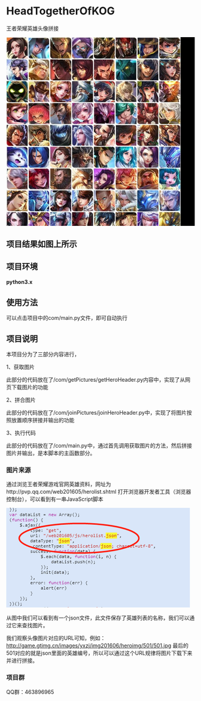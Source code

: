# HeadTogetherOfKOG
王者荣耀英雄头像拼接
  
  ![Aaron Swartz](/com/showData/HeadTogether.jpg)

## 项目结果如图上所示

## 项目环境

#### python3.x

## 使用方法

可以点击项目中的com/main.py文件，即可自动执行

## 项目说明
本项目分为了三部分内容进行，

1、获取图片

此部分的代码放在了/com/getPictures/getHeroHeader.py内容中，实现了从网页下载图片的功能

2、拼合图片

此部分的代码放在了/com/joinPictures/joinHeroHeader.py中，实现了将图片按照放置顺序拼接并输出的功能

3、执行代码

此部分的代码放在了/com/main.py中，通过首先调用获取图片的方法，然后拼接图片并输出，是本脚本的主函数部分。

### 图片来源

通过浏览王者荣耀游戏官网英雄资料，网址为http://pvp.qq.com/web201605/herolist.shtml
打开浏览器开发者工具（浏览器控制台），可以看到有一串JavaScript脚本

![Aaron Swartz](/com/showData/WebCodejs.png)

从图中我们可以看到有一个json文件，此文件保存了英雄列表的名称，我们可以通过它来查找图片。

我们观察头像图片对应的URL可知，例如：http://game.gtimg.cn/images/yxzj/img201606/heroimg/501/501.jpg
最后的501对应的就是json里面的英雄编号，所以可以通过这个URL规律将图片下载下来并进行拼接。

### 项目群
QQ群：463896965
